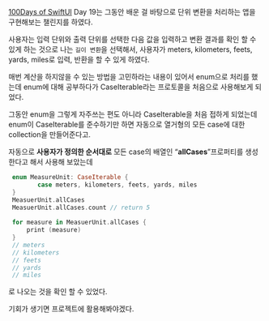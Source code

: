 [100Days of SwiftUI](https://www.hackingwithswift.com/100/swiftui) Day 19는
그동안 배운 걸 바탕으로 단위 변환을 처리하는 앱을 구현해보는 챌린지를 하였다.

사용자는 입력 단위와 출력 단위를 선택한 다음 값을 입력하고 변환 결과를 확인 할 수
있게 하는 것으로 나는 `길이 변환`을 선택해서,
사용자가 meters, kilometers, feets, yards, miles로 입력, 반환을 할 수 있게 하였다.

매번 계산을 하지않을 수 있는 방법을 고민하라는 내용이 있어서 enum으로 처리를 했는데
enum에 대해 공부하다가 CaseIterable라는 프로토콜을 처음으로 사용해보게 되었다.

그동안 enum을 그렇게 자주쓰는 편도 아니라 CaseIterable을 처음 접하게 되었는데 
enum이 CaseIterable를 준수하기만 하면 자동으로 열거형의 모든 case에 대한 collection을 만들어준다고.

자동으로 **사용자가 정의한 순서대로** 모든 case의 배열인 “**allCases**”프로퍼티를 생성한다고 해서 사용해 보았는데 
```swift 
 enum MeasureUnit: CaseIterable {
        case meters, kilometers, feets, yards, miles
 }
 MeasuerUnit.allCases
 MeasuerUnit.allCases.count // return 5
 
 for measure in MeasuerUnit.allCases {
	 print (measure)
 } 
 // meters
 // kilometers
 // feets
 // yards
 // miles
```
로 나오는 것을 확인 할 수 있었다.

기회가 생기면 프로젝트에 활용해봐야겠다. 